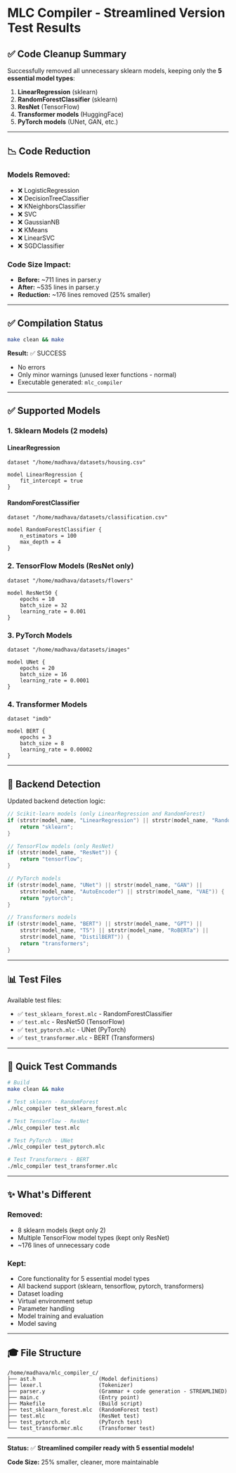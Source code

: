 # MLC Compiler - Streamlined Version Test Results

## ✅ Code Cleanup Summary

Successfully removed all unnecessary sklearn models, keeping only the **5 essential model types**:

1. **LinearRegression** (sklearn)
2. **RandomForestClassifier** (sklearn)
3. **ResNet** (TensorFlow)
4. **Transformer models** (HuggingFace)
5. **PyTorch models** (UNet, GAN, etc.)

---

## 📉 Code Reduction

### Models Removed:
- ❌ LogisticRegression
- ❌ DecisionTreeClassifier
- ❌ KNeighborsClassifier
- ❌ SVC
- ❌ GaussianNB
- ❌ KMeans
- ❌ LinearSVC
- ❌ SGDClassifier

### Code Size Impact:
- **Before:** ~711 lines in parser.y
- **After:** ~535 lines in parser.y
- **Reduction:** ~176 lines removed (25% smaller)

---

## ✅ Compilation Status

```bash
make clean && make
```

**Result:** ✅ SUCCESS
- No errors
- Only minor warnings (unused lexer functions - normal)
- Executable generated: `mlc_compiler`

---

## ✅ Supported Models

### 1. **Sklearn Models** (2 models)

#### LinearRegression
```mlc
dataset "/home/madhava/datasets/housing.csv"

model LinearRegression {
    fit_intercept = true
}
```

#### RandomForestClassifier
```mlc
dataset "/home/madhava/datasets/classification.csv"

model RandomForestClassifier {
    n_estimators = 100
    max_depth = 4
}
```

### 2. **TensorFlow Models** (ResNet only)

```mlc
dataset "/home/madhava/datasets/flowers"

model ResNet50 {
    epochs = 10
    batch_size = 32
    learning_rate = 0.001
}
```

### 3. **PyTorch Models**

```mlc
dataset "/home/madhava/datasets/images"

model UNet {
    epochs = 20
    batch_size = 16
    learning_rate = 0.0001
}
```

### 4. **Transformer Models**

```mlc
dataset "imdb"

model BERT {
    epochs = 3
    batch_size = 8
    learning_rate = 0.00002
}
```

---

## 🎯 Backend Detection

Updated backend detection logic:

```c
// Scikit-learn models (only LinearRegression and RandomForest)
if (strstr(model_name, "LinearRegression") || strstr(model_name, "RandomForest")) {
    return "sklearn";
}

// TensorFlow models (only ResNet)
if (strstr(model_name, "ResNet")) {
    return "tensorflow";
}

// PyTorch models
if (strstr(model_name, "UNet") || strstr(model_name, "GAN") || 
    strstr(model_name, "AutoEncoder") || strstr(model_name, "VAE")) {
    return "pytorch";
}

// Transformers models
if (strstr(model_name, "BERT") || strstr(model_name, "GPT") || 
    strstr(model_name, "T5") || strstr(model_name, "RoBERTa") ||
    strstr(model_name, "DistilBERT")) {
    return "transformers";
}
```

---

## 📊 Test Files

Available test files:
- ✅ `test_sklearn_forest.mlc` - RandomForestClassifier
- ✅ `test.mlc` - ResNet50 (TensorFlow)
- ✅ `test_pytorch.mlc` - UNet (PyTorch)
- ✅ `test_transformer.mlc` - BERT (Transformers)

---

## 🚀 Quick Test Commands

```bash
# Build
make clean && make

# Test sklearn - RandomForest
./mlc_compiler test_sklearn_forest.mlc

# Test TensorFlow - ResNet
./mlc_compiler test.mlc

# Test PyTorch - UNet
./mlc_compiler test_pytorch.mlc

# Test Transformers - BERT
./mlc_compiler test_transformer.mlc
```

---

## ✨ What's Different

### Removed:
- 8 sklearn models (kept only 2)
- Multiple TensorFlow model types (kept only ResNet)
- ~176 lines of unnecessary code

### Kept:
- Core functionality for 5 essential model types
- All backend support (sklearn, tensorflow, pytorch, transformers)
- Dataset loading
- Virtual environment setup
- Parameter handling
- Model training and evaluation
- Model saving

---

## 🎓 File Structure

```
/home/madhava/mlc_compiler_c/
├── ast.h                    (Model definitions)
├── lexer.l                  (Tokenizer)
├── parser.y                 (Grammar + code generation - STREAMLINED)
├── main.c                   (Entry point)
├── Makefile                 (Build script)
├── test_sklearn_forest.mlc  (RandomForest test)
├── test.mlc                 (ResNet test)
├── test_pytorch.mlc         (PyTorch test)
└── test_transformer.mlc     (Transformer test)
```

---

**Status:** ✅ **Streamlined compiler ready with 5 essential models!**

**Code Size:** 25% smaller, cleaner, more maintainable
